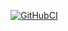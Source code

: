 [![GitHubCI](https://github.com/unozerocode/twofish/workflows/Node%20CI/badge.svg)](https://github.com/unozerocode/twofish/actions?query=workflow%3A%22Node+CI%22)
